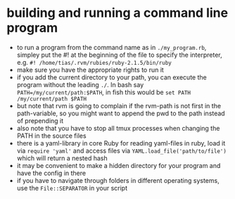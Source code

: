 # building and running a command line program

- to run a program from the command name as in `./my_program.rb`, simpley put the #! at the beginning of the file to specify the interpreter, e.g. `#! /home/tias/.rvm/rubies/ruby-2.1.5/bin/ruby`
- make sure you have the appropriate rights to run it
- if you add the current directory to your path, you can execute the program without the leading `./`. In bash say `PATH=/my/current/path:$PATH`, in fish this would be `set PATH /my/current/path $PATH`
- but note that rvm is going to complain if the rvm-path is not first in the path-variable, so you might want to append the pwd to the path instead of prepending it
- also note that you have to stop all tmux processes when changing the PATH in the source files
- there is a yaml-library in core Ruby for reading yaml-files in ruby, load it via `require 'yaml'` and access files via `YAML.load_file('path/to/file')` which will return a nested hash
- it may be convenient to make a hidden directory for your program and have the config in there
- if you have to navigate through folders in different operating systems, use the `File::SEPARATOR` in your script
